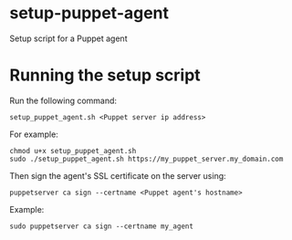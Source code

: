 # setup-puppet-agent
Setup script for a Puppet agent

# Running the setup script

Run the following command:

```
setup_puppet_agent.sh <Puppet server ip address>
```

For example:

```
chmod u+x setup_puppet_agent.sh
sudo ./setup_puppet_agent.sh https://my_puppet_server.my_domain.com
```

Then sign the agent's SSL certificate on the server using:

```
puppetserver ca sign --certname <Puppet agent's hostname>
```

Example:

```
sudo puppetserver ca sign --certname my_agent
```
